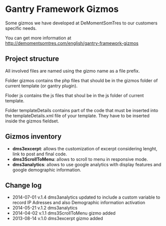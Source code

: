 Gantry Framework Gizmos
=======================

Some gizmos we have developed at DeMomentSomTres to our customers specific needs.

You can get more information at http://demomentsomtres.com/english/gantry-framework-gizmos

Project structure
-----------------
All involved files are named using the gizmo name as a file prefix.

Folder gizmos contains the php files that should be in the gizmos folder of current template (or gantry plugin).

Floder js contains the js files that shoul be in the js folder of current template.

Folder templateDetails contains part of the code that must be inserted into the templateDetails.xml file of your template. They have to be inserted inside the gizmos fieldset.

Gizmos inventory
----------------
* **dms3excerpt**: allows the customization of excerpt considering lenght, link to post and final code.
* **dms3ScrollToMenu**: allows to scroll to menu in responsive mode.
* **dms3analytics**: allows to use google analytics with display features and google demographic information.

Change log
----------
* 2014-07-01 v.1.4 dms3analytics updated to include a custom variable to record IP Adresses and also Demographic information activation
* 2014-05-21 v.1.2 dms3analytics
* 2014-04-02 v.1.1 dms3ScrollToMenu gizmo added
* 2013-08-14 v.1.0 dms3excerpt gizmo added
